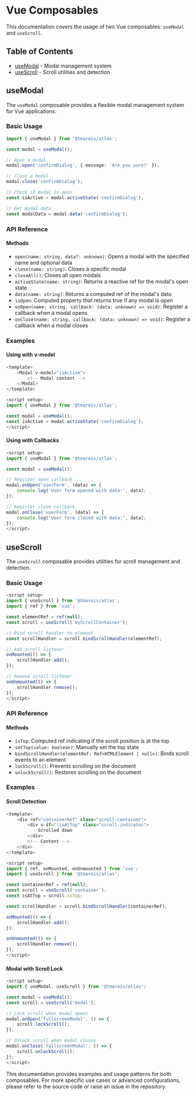 # Vue Composables

This documentation covers the usage of two Vue composables: `useModal` and `useScroll`.

## Table of Contents

- [useModal](#usemodal) - Modal management system
- [useScroll](#usescroll) - Scroll utilities and detection

## useModal

The `useModal` composable provides a flexible modal management system for Vue applications.

### Basic Usage

```typescript
import { useModal } from '@tmarois/atlas';

const modal = useModal();

// Open a modal
modal.open('confirmDialog', { message: 'Are you sure?' });

// Close a modal
modal.close('confirmDialog');

// Check if modal is open
const isActive = modal.activeState('confirmDialog');

// Get modal data
const modalData = modal.data('confirmDialog');
```

### API Reference

#### Methods

- `open(name: string, data?: unknown)`: Opens a modal with the specified name and optional data
- `close(name: string)`: Closes a specific modal
- `closeAll()`: Closes all open modals
- `activeState(name: string)`: Returns a reactive ref for the modal's open state
- `data(name: string)`: Returns a computed ref of the modal's data
- `isOpen`: Computed property that returns true if any modal is open
- `onOpen(name: string, callback: (data: unknown) => void)`: Register a callback when a modal opens
- `onClose(name: string, callback: (data: unknown) => void)`: Register a callback when a modal closes

### Examples

#### Using with v-model

```js
<template>
    <Modal v-model="isActive">
        <!-- Modal content -->
    </Modal>
</template>

<script setup>
import { useModal } from '@tmarois/atlas';

const modal = useModal();
const isActive = modal.activeState('confirmDialog');
</script>
```

#### Using with Callbacks

```js
<script setup>
import { useModal } from '@tmarois/atlas';

const modal = useModal();

// Register open callback
modal.onOpen('userForm', (data) => {
    console.log('User form opened with data:', data);
});

// Register close callback
modal.onClose('userForm', (data) => {
    console.log('User form closed with data:', data);
});
</script>
```

## useScroll

The `useScroll` composable provides utilities for scroll management and detection.

### Basic Usage

```js
<script setup>
import { useScroll } from '@tmarois/atlas';
import { ref } from 'vue';

const elementRef = ref(null);
const scroll = useScroll('myScrollContainer');

// Bind scroll handler to element
const scrollHandler = scroll.bindScrollHandler(elementRef);

// Add scroll listener
onMounted(() => {
    scrollHandler.add();
});

// Remove scroll listener
onUnmounted(() => {
    scrollHandler.remove();
});
</script>
```

### API Reference

#### Methods

- `isTop`: Computed ref indicating if the scroll position is at the top
- `setTop(value: boolean)`: Manually set the top state
- `bindScrollHandler(elementRef: Ref<HTMLElement | null>)`: Binds scroll events to an element
- `lockScroll()`: Prevents scrolling on the document
- `unlockScroll()`: Restores scrolling on the document

### Examples

#### Scroll Detection

```js
<template>
    <div ref="containerRef" class="scroll-container">
        <div v-if="!isAtTop" class="scroll-indicator">
            Scrolled down
        </div>
        <!-- Content -->
    </div>
</template>

<script setup>
import { ref, onMounted, onUnmounted } from 'vue';
import { useScroll } from '@tmarois/atlas';

const containerRef = ref(null);
const scroll = useScroll('container');
const isAtTop = scroll.isTop;

const scrollHandler = scroll.bindScrollHandler(containerRef);

onMounted(() => {
    scrollHandler.add();
});

onUnmounted(() => {
    scrollHandler.remove();
});
</script>
```

#### Modal with Scroll Lock

```js
<script setup>
import { useModal, useScroll } from '@tmarois/atlas';

const modal = useModal();
const scroll = useScroll('modal');

// Lock scroll when modal opens
modal.onOpen('fullscreenModal', () => {
    scroll.lockScroll();
});

// Unlock scroll when modal closes
modal.onClose('fullscreenModal', () => {
    scroll.unlockScroll();
});
</script>
```

This documentation provides examples and usage patterns for both composables. For more specific use cases or advanced configurations, please refer to the source code or raise an issue in the repository.
